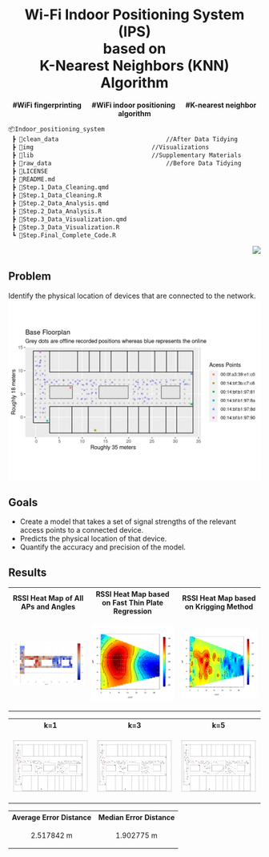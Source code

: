 <h1 align="center"> Wi-Fi Indoor Positioning System (IPS) <br/> based on <br/> K-Nearest Neighbors (KNN) Algorithm </h1>
<b><p align="center">#WiFi fingerprinting  &emsp; #WiFi indoor positioning  &emsp; #K-nearest neighbor algorithm</p></b>

```
📦Indoor_positioning_system
 ┣ 📂clean_data								//After Data Tidying
 ┣ 📂img									//Visualizations
 ┣ 📂lib									//Supplementary Materials
 ┣ 📂raw_data								//Before Data Tidying
 ┣ 📄LICENSE
 ┣ 📄README.md
 ┣ 📄Step.1_Data_Cleaning.qmd
 ┣ 📄Step.1_Data_Cleaning.R
 ┣ 📄Step.2_Data_Analysis.qmd
 ┣ 📄Step.2_Data_Analysis.R
 ┣ 📄Step.3_Data_Visualization.qmd
 ┣ 📄Step.3_Data_Visualization.R
 ┗ 📄Step.Final_Complete_Code.R
```

<p align="right">
<a href="https://github.com/cyrus-pdx/Indoor_positioning_system/tree/SingSong" target="_blank">
<img src="https://img.shields.io/badge/Wi--Fi IPS-v0.1-blue.svg?logo=Wikiquote" />
</a>
</p>

## Problem
Identify the physical location of devices that are connected to the network.
![FloorMap](img/grid.png)

## Goals
- Create a model that takes a set of signal strengths of the relevant access points to a connected device.
- Predicts the physical location of that device. 
- Quantify the accuracy and precision of the model.

## Results
<div align="center">
<table>
  <tr>
    <th>RSSI Heat Map of All APs and Angles</th>
    <th>RSSI Heat Map based on Fast Thin Plate Regression </th>
    <th>RSSI Heat Map based on Krigging Method</th>
  </tr>
  <tr>
    <td><p align="center"><img src="img/haetMap_1Mac8Angles/Mac-C0_Ang-0.png" width="380"></p></td>
    <td><p align="center"><img src="img/haetMap_1Mac8Angles/Mac-C0_Ang-0_TPS.png" width="380"></p></td>
    <td><p align="center"><img src="img/haetMap_1Mac8Angles/Mac-C0_Ang-0_Krig.png" width="380"></p></td>
  </tr>
</table>
</div>

<div align="center">
<table>
  <tr>
    <th>k=1</th>
    <th>k=3</th>
    <th>k=5</th>
  </tr>
  <tr>
    <td><p align="center"><img src="img/Plot-K1FloorPlan.png" width="380"></p></td>
    <td><p align="center"><img src="img/Plot-K3FloorPlan.png" width="380"></p></td>
    <td><p align="center"><img src="img/Plot-K5FloorPlan.png" width="380"></p></td>
  </tr>
</table>
</div>

<div align="center">
<table>
  <tr>
    <th>Average Error Distance</th>
    <th>Median Error Distance</th>
  </tr>
  <tr>
    <td><p align="center">2.517842 m</p></td>
    <td><p align="center">1.902775 m</p></td>
  </tr>
</table>
</div>
